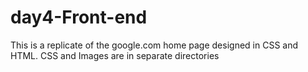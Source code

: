 # day4-Front-end

This is a replicate of the google.com home page designed in CSS and HTML.
CSS and Images are in separate directories
